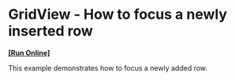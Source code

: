 # GridView - How to focus a newly inserted row
<!-- run online -->
**[[Run Online]](https://codecentral.devexpress.com/e4787/)**
<!-- run online end -->


<p>This example demonstrates how to focus a newly added row.</p>

<br/>


